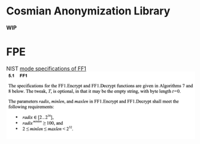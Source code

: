 <h1>Cosmian Anonymization Library</h1>

**WIP**

# FPE

NIST [mode specifications of FF1](https://nvlpubs.nist.gov/nistpubs/SpecialPublications/NIST.SP.800-38G.pdf#page=19&zoom=100,0,0)
![](./documentation/FF1_NIST.png)
